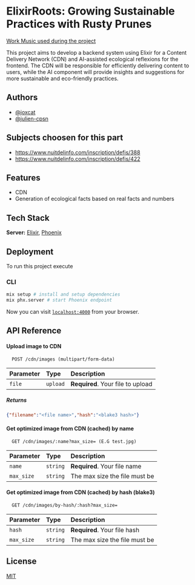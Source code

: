 # ElixirRoots: Growing Sustainable Practices with Rusty Prunes
[Work Music used during the project](https://on.soundcloud.com/G1pyG)

This project aims to develop a backend system using Elixir for a Content Delivery Network (CDN) and AI-assisted ecological reflexions for the frontend. The CDN will be responsible for efficiently delivering content to users, while the AI component will provide insights and suggestions for more sustainable and eco-friendly practices.

## Authors

- [@joxcat](https://www.github.com/joxcat)
- [@julien-cpsn](https://www.github.com/Julien-cpsn)

## Subjects choosen for this part
- https://www.nuitdelinfo.com/inscription/defis/388
- https://www.nuitdelinfo.com/inscription/defis/422

## Features

- CDN
- Generation of ecological facts based on real facts and numbers

## Tech Stack

**Server:** [Elixir](https://elixir-lang.org/), [Phoenix](https://www.phoenixframework.org/)

## Deployment

To run this project execute

### CLI

```bash
mix setup # install and setup dependencies
mix phx.server # start Phoenix endpoint
```

Now you can visit [`localhost:4000`](http://localhost:4000) from your browser.

## API Reference

#### Upload image to CDN

```http
  POST /cdn/images (multipart/form-data)
```

| Parameter | Type     | Description                       |
| :-------- | :------- | :-------------------------------- |
|  `file`   | `upload` | **Required**. Your file to upload |

##### Returns
```json
{"filename":"<file name>","hash":"<blake3 hash>"}
```

#### Get optimized image from CDN (cached) by name

```http
  GET /cdn/images/:name?max_size= (E.G test.jpg)
```

| Parameter   | Type     | Description                       |
| :---------- | :------- | :-------------------------------- |
|  `name`     | `string` | **Required**. Your file name      |
|  `max_size` | `string` | The max size the file must be     |

#### Get optimized image from CDN (cached) by hash (blake3)

```http
  GET /cdn/images/by-hash/:hash?max_size=
```

| Parameter   | Type     | Description                       |
| :---------- | :------- | :-------------------------------- |
|  `hash`     | `string` | **Required**. Your file hash      |
|  `max_size` | `string` | The max size the file must be     |

## License

[MIT](./LICENSE)